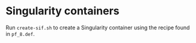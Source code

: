 # Singularity containers

Run `create-sif.sh` to create a Singularity container using the recipe found in `pf_8.def`.